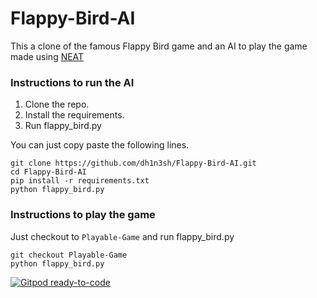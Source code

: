 
# Flappy-Bird-AI
This a clone of the famous Flappy Bird game and an AI to play the game made using [NEAT](https://neat-python.readthedocs.io/en/latest/config_file.html)  

### Instructions to run the AI
1. Clone the repo.  
2. Install the requirements.  
3. Run flappy_bird.py     

You can just copy paste the following lines.  
```
git clone https://github.com/dh1n3sh/Flappy-Bird-AI.git  
cd Flappy-Bird-AI
pip install -r requirements.txt
python flappy_bird.py
```

### Instructions to play the game
Just checkout to `Playable-Game` and run flappy_bird.py   
```
git checkout Playable-Game
python flappy_bird.py
```

[![Gitpod ready-to-code](https://img.shields.io/badge/Gitpod-ready--to--code-blue?logo=gitpod)](https://gitpod.io/#https://github.com/dh1n3sh/Flappy-Bird-AI)
